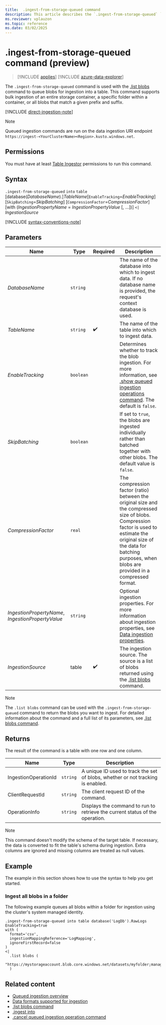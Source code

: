 ```yaml
---
title:  .ingest-from-storage-queued command
description: This article describes the `.ingest-from-storage-queued` `into` command used to ingest a storage folder in Azure Data Explorer.
ms.reviewer: vplauzon
ms.topic: reference
ms.date: 03/02/2025
---
```

# .ingest-from-storage-queued command (preview)

> [!INCLUDE [applies](../../includes/applies-to-version/applies.md)] [!INCLUDE [azure-data-explorer](../../includes/applies-to-version/azure-data-explorer.md)]

The `.ingest-from-storage-queued` command is used with the [.list blobs](list-blobs.md) command to queue blobs for ingestion into a table. This command supports bulk ingestion of an entire storage container, a specific folder within a container, or all blobs that match a given prefix and suffix.

[!INCLUDE [direct-ingestion-note](../../includes/direct-ingestion-note.md)]

> [!NOTE]
>
> Queued ingestion commands are run on the data ingestion URI endpoint `https://ingest-<YourClusterName><Region>.kusto.windows.net`.

## Permissions

You must have at least [Table Ingestor](../../access-control/role-based-access-control.md) permissions to run this command.

## Syntax

`.ingest-from-storage-queued` `into` `table` [database(*DatabaseName*).]*TableName*[`EnableTracking`=*EnableTracking*] [`SkipBatching`=*SkipBatching*] [`CompressionFactor`=*CompressionFactor*] [with (*IngestionPropertyName* = *IngestionPropertyValue* [, ...])] `<|` *IngestionSource*

[!INCLUDE [syntax-conventions-note](../../includes/syntax-conventions-note.md)]

## Parameters

|Name|Type|Required|Description|
|--|--|--|--|
|*DatabaseName*| `string` | |The name of the database into which to ingest data. If no database name is provided, the request's context database is used.|
|*TableName*| `string` | :heavy_check_mark: |The name of the table into which to ingest data.|
|*EnableTracking*| `boolean` | | Determines whether to track the blob ingestion. For more information, see [.show queued ingestion operations command](show-queued-ingestion-operations.md). The default is `false`.|
|*SkipBatching*| `boolean` | | If set to  `true`, the blobs are ingested individually rather than batched together with other blobs. The default value is `false`.|
|*CompressionFactor*| `real` | |The compression factor (ratio) between the original size and the compressed size of blobs. Compression factor is used to estimate the original size of the data for batching purposes, when blobs are provided in a compressed format.|
|*IngestionPropertyName*, *IngestionPropertyValue* | `string` | |Optional ingestion properties. For more information about ingestion properties, see [Data ingestion properties](../../ingestion-properties.md).|
|*IngestionSource* | table | :heavy_check_mark: | The ingestion source. The source is a list of blobs returned using the [.list blobs](list-blobs.md) command. |

> [!NOTE]
> The `.list blobs` command can be used with the `.ingest-from-storage-queued` command to return the blobs you want to ingest. For detailed information about the command and a full list of its parameters, see [.list blobs command](list-blobs.md).

## Returns

The result of the command is a table with one row and one column.

| Name | Type | Description |
|--|--|--|
| IngestionOperationId | `string` | A unique ID used to track the set of blobs, whether or not tracking is enabled. |
| ClientRequestId | `string` | The client request ID of the command. |
| OperationInfo | `string` | Displays the command to run to retrieve the current status of the operation. |

>[!NOTE]
> This command doesn't modify the schema of the target table. If necessary, the data is converted to fit the table's schema during ingestion. Extra columns are ignored and missing columns are treated as null values.

## Example

The example in this section shows how to use the syntax to help you get started.

### Ingest all blobs in a folder

The following example queues all blobs within a folder for ingestion using the cluster's system managed identity.

```kusto
.ingest-from-storage-queued into table database('LogDb').RawLogs
EnableTracking=true
with (
  format='csv',
  ingestionMappingReference='LogMapping',
  ignoreFirstRecord=false  
)
<|
  .list blobs (
      "https://mystorageaccount.blob.core.windows.net/datasets/myfolder;managed_identity=system"
  )
```

## Related content

* [Queued ingestion overview](queued-ingestion-overview.md)
* [Data formats supported for ingestion](../../ingestion-supported-formats.md)
* [.list blobs command](list-blobs.md)
* [.ingest into](ingest-into-command.md)
* [.cancel queued ingestion operation command](cancel-queued-ingestion-operation-command.md)
